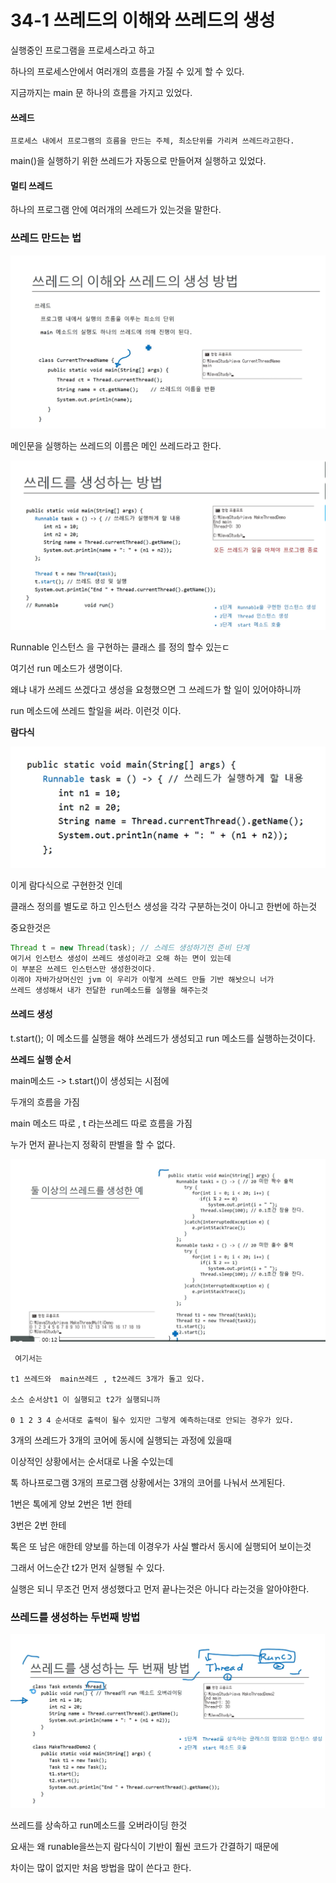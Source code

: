 # 34-1 쓰레드의 이해와 쓰레드의 생성

실행중인 프로그램을 프로세스라고 하고

하나의 프로세스안에서 여러개의 흐름을 가질 수 있게 할 수 있다.

지금까지는 main 문 하나의 흐름을 가지고 있었다.


#### 쓰레드

```
프로세스 내에서 프로그램의 흐름을 만드는 주체, 최소단위를 가리켜 쓰레드라고한다.
```



main()을 실행하기 위한 쓰레드가 자동으로 만들어져 실행하고 있었다.



#### 멀티 쓰레드 

하나의 프로그램 안에 여러개의 쓰레드가 있는것을 말한다.



### 쓰레드 만드는 법

![image-20200617151309224](34-1%20%EC%93%B0%EB%A0%88%EB%93%9C%EC%9D%98%20%EC%9D%B4%ED%95%B4%EC%99%80%20%EC%93%B0%EB%A0%88%EB%93%9C%EC%9D%98%20%EC%83%9D%EC%84%B1.assets/image-20200617151309224.png)

메인문을 실행하는 쓰레드의 이름은 메인 쓰레드라고 한다.

 ![image-20200617151518552](34-1%20%EC%93%B0%EB%A0%88%EB%93%9C%EC%9D%98%20%EC%9D%B4%ED%95%B4%EC%99%80%20%EC%93%B0%EB%A0%88%EB%93%9C%EC%9D%98%20%EC%83%9D%EC%84%B1.assets/image-20200617151518552.png)

Runnable 인스턴스 을 구현하는 클래스 를 정의 할수 있는ㄷ

여기선 run 메소드가 생명이다.

왜냐 내가 쓰레드 쓰겠다고 생성을 요청했으면 그 쓰레드가 할 일이 있어야하니까

run 메소드에 쓰레드 할일을 써라. 이런것 이다.



**람다식**

![image-20200617151804492](34-1%20%EC%93%B0%EB%A0%88%EB%93%9C%EC%9D%98%20%EC%9D%B4%ED%95%B4%EC%99%80%20%EC%93%B0%EB%A0%88%EB%93%9C%EC%9D%98%20%EC%83%9D%EC%84%B1.assets/image-20200617151804492.png)

이게 람다식으로 구현한것 인데 

클래스 정의를 별도로 하고 인스턴스 생성을 각각 구분하는것이 아니고 한번에 하는것



중요한것은

```java
Thread t = new Thread(task); // 스레드 생성하기전 준비 단계
여기서 인스턴스 생성이 쓰레드 생성이라고 오해 하는 면이 있는데
이 부분은 쓰레드 인스턴스만 생성한것이다. 
이래야 자바가상머신인 jvm 이 우리가 이렇게 쓰레드 만들 기반 해놧으니 너가 
쓰레드 생성해서 내가 전달한 run메소드를 실행을 해주는것 

```

#### 쓰레드 생성

t.start(); 이 메소드를 실행을 해야 쓰레드가 생성되고 run 메소드를 실행하는것이다.



**쓰레드 실행 순서**

main메소드 -> t.start()이 생성되는 시점에 

두개의 흐름을 가짐

main 메소드 따로 , t 라는쓰레드 따로 흐름을 가짐 



누가 먼저 끝나는지 정확히 판별을 할 수 없다. 

![image-20200617155153734](34-1%20%EC%93%B0%EB%A0%88%EB%93%9C%EC%9D%98%20%EC%9D%B4%ED%95%B4%EC%99%80%20%EC%93%B0%EB%A0%88%EB%93%9C%EC%9D%98%20%EC%83%9D%EC%84%B1.assets/image-20200617155153734.png)

```
 여기서는 

t1 쓰레드와  main쓰레드 , t2쓰레드 3개가 돌고 있다.

소스 순서상t1 이 실행되고 t2가 실행되니까

0 1 2 3 4 순서대로 출력이 될수 있지만 그렇게 예측하는대로 안되는 경우가 있다.

```

3개의 쓰레드가 3개의 코어에 동시에 실행되는 과정에 있을때 

이상적인 상황에서는 순서대로 나올 수있는데 

톡 하나프로그램 3개의 프로그램 상황에서는 3개의 코어를 나눠서 쓰게된다.



1번은 톡에게 양보 2번은 1번 한테 

3번은 2번 한테 

톡은 또 남은 애한테 양보를 하는데  이경우가 사실 빨라서 동시에 실행되어 보이는것 

그래서 어느순간 t2가 먼저 실행될 수 있다. 



실행은 되니 무조건 먼저 생성했다고 먼저 끝나는것은 아니다 라는것을 알아야한다.



### 쓰레드를 생성하는 두번째 방법

![image-20200617160109910](34-1%20%EC%93%B0%EB%A0%88%EB%93%9C%EC%9D%98%20%EC%9D%B4%ED%95%B4%EC%99%80%20%EC%93%B0%EB%A0%88%EB%93%9C%EC%9D%98%20%EC%83%9D%EC%84%B1.assets/image-20200617160109910.png)

쓰레드를 상속하고 run메소드를 오버라이딩 한것

요새는 왜 runable을쓰는지 람다식이 기반이 훨씬 코드가 간결하기 때문에

차이는 많이 없지만 처음 방법을 많이 쓴다고 한다. 

